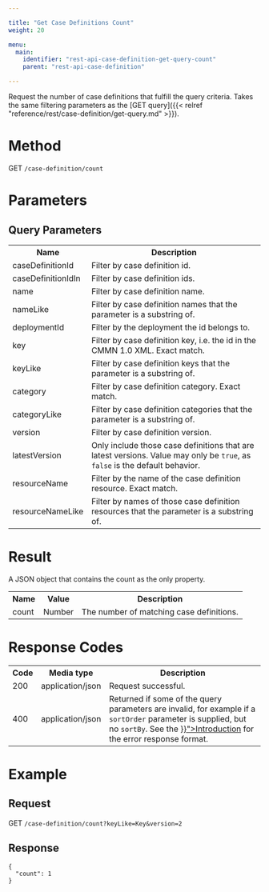 ```yaml
---

title: "Get Case Definitions Count"
weight: 20

menu:
  main:
    identifier: "rest-api-case-definition-get-query-count"
    parent: "rest-api-case-definition"

---
```



Request the number of case definitions that fulfill the query criteria. Takes the same filtering parameters as the
[GET query]({{< relref "reference/rest/case-definition/get-query.md" >}}).


# Method

GET `/case-definition/count`


# Parameters


## Query Parameters

<table class="table table-striped">
  <tr>
    <th>Name</th>
    <th>Description</th>
  </tr>
  <tr>
    <td>caseDefinitionId</td>
    <td>Filter by case definition id.</td>
  </tr>
  <tr>
    <td>caseDefinitionIdIn</td>
    <td>Filter by case definition ids.</td>
  </tr>
  <tr>
    <td>name</td>
    <td>Filter by case definition name.</td>
  </tr>
  <tr>
    <td>nameLike</td>
    <td>Filter by case definition names that the parameter is a substring of.</td>
  </tr>
  <tr>
    <td>deploymentId</td>
    <td>Filter by the deployment the id belongs to.</td>
  </tr>
  <tr>
    <td>key</td>
    <td>Filter by case definition key, i.e. the id in the CMMN 1.0 XML. Exact match.</td>
  </tr>
  <tr>
    <td>keyLike</td>
    <td>Filter by case definition keys that the parameter is a substring of.</td>
  </tr>
  <tr>
    <td>category</td>
    <td>Filter by case definition category. Exact match.</td>
  </tr>
  <tr>
    <td>categoryLike</td>
    <td>Filter by case definition categories that the parameter is a substring of.</td>
  </tr>
  <tr>
    <td>version</td>
    <td>Filter by case definition version.</td>
  </tr>
  <tr>
    <td>latestVersion</td>
    <td>Only include those case definitions that are latest versions. Value may only be <code>true</code>, as <code>false</code> is the default behavior.</td>
  </tr>
  <tr>
    <td>resourceName</td>
    <td>Filter by the name of the case definition resource. Exact match.</td>
  </tr>
  <tr>
    <td>resourceNameLike</td>
    <td>Filter by names of those case definition resources that the parameter is a substring of.</td>
  </tr>
</table>


# Result

A JSON object that contains the count as the only property.

<table class="table table-striped">
  <tr>
    <th>Name</th>
    <th>Value</th>
    <th>Description</th>
  </tr>
  <tr>
    <td>count</td>
    <td>Number</td>
    <td>The number of matching case definitions.</td>
  </tr>
</table>


# Response Codes

<table class="table table-striped">
  <tr>
    <th>Code</th>
    <th>Media type</th>
    <th>Description</th>
  </tr>
  <tr>
    <td>200</td>
    <td>application/json</td>
    <td>Request successful.</td>
  </tr>
  <tr>
    <td>400</td>
    <td>application/json</td>
    <td>Returned if some of the query parameters are invalid, for example if a <code>sortOrder</code> parameter is supplied, but no <code>sortBy</code>. See the <a href="{{< relref "reference/rest/overview/index.md#error-handling" >}}">Introduction</a> for the error response format.</td>
  </tr>
</table>


# Example

## Request

<!-- TODO: Insert a 'real' example -->
GET `/case-definition/count?keyLike=Key&version=2`

## Response

    {
      "count": 1
    }
